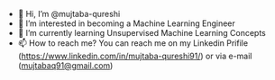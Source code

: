 - 👋 Hi, I’m @mujtaba-qureshi
- 👀 I’m interested in becoming a Machine Learning Engineer
- 🌱 I’m currently learning Unsupervised Machine Learning Concepts
- 📫 How to reach me? You can reach me on my Linkedin Prifile (https://www.linkedin.com/in/mujtaba-qureshi91/) or via e-mail (mujtabaq91@gmail.com)

<!---
mujtaba-qureshi/mujtaba-qureshi is a ✨ special ✨ repository because its `README.md` (this file) appears on your GitHub profile.
You can click the Preview link to take a look at your changes.
--->
